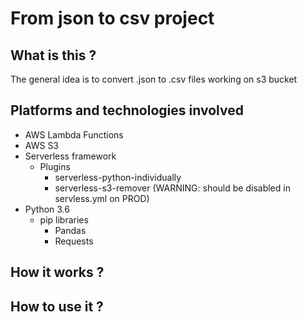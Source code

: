 # From json to csv project
## What is this ?
The general idea is to convert .json to .csv files working on s3 bucket 
## Platforms and technologies involved
- AWS Lambda Functions
- AWS S3
- Serverless framework
  - Plugins
    - serverless-python-individually
    - serverless-s3-remover (WARNING: should be disabled in servless.yml on PROD)
- Python 3.6
  - pip libraries
    - Pandas
    - Requests
## How it works ?
## How to use it ?
